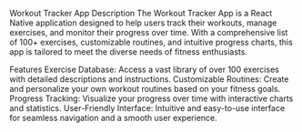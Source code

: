 Workout Tracker App
Description
The Workout Tracker App is a React Native application designed to help users track their workouts, manage exercises, and monitor their progress over time. With a comprehensive list of 100+ exercises, customizable routines, and intuitive progress charts, this app is tailored to meet the diverse needs of fitness enthusiasts.

Features
Exercise Database: Access a vast library of over 100 exercises with detailed descriptions and instructions.
Customizable Routines: Create and personalize your own workout routines based on your fitness goals.
Progress Tracking: Visualize your progress over time with interactive charts and statistics.
User-Friendly Interface: Intuitive and easy-to-use interface for seamless navigation and a smooth user experience.
